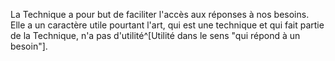 La Technique a pour but de faciliter l'accès aux réponses à nos besoins. Elle a un caractère utile pourtant l'art, qui est une technique et qui fait partie de la Technique, n'a pas d'utilité^[Utilité dans le sens "qui répond à un besoin"].